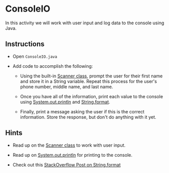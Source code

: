 # ConsoleIO

In this activity we will work with user input and log data to the console using Java.

## Instructions

* Open `ConsoleIO.java`

* Add code to accomplish the following:

  * Using the built-in [Scanner class](https://www.javatpoint.com/Scanner-class), prompt the user for their first name and store it in a String variable. Repeat this process for the user's phone number, middle name, and last name.

  * Once you have all of the information, print each value to the console using [System.out.println](http://www.sitesbay.com/java/java-system-out-println) and [String.format](https://stackoverflow.com/questions/22416578/how-to-use-string-format-in-java).

  * Finally, print a message asking the user if this is the correct information. Store the response, but don't do anything with it yet.


## Hints 

* Read up on the [Scanner class](https://www.javatpoint.com/Scanner-class) to work with user input.

* Read up on [System.out.println](http://www.sitesbay.com/java/java-system-out-println) for printing to the console.

* Check out this [StackOverflow Post on String.format](https://stackoverflow.com/questions/22416578/how-to-use-string-format-in-java)
